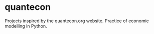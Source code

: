 # quantecon
Projects inspired by the quantecon.org website. Practice of economic modelling in Python.
